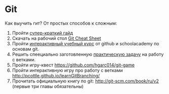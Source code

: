 # Git

Как выучить гит? От простых способов к сложным:
1. Пройти [супер-краткий гайд](http://rogerdudler.github.io/git-guide/)
2. Скачать на рабочий стол [Git Cheat Sheet](git_cheat_sheet.pdf)
3. Пройти [интерактивный учебный курс](https://try.github.io) от github и schoolacademy по основам git.
4. Решить спеециально заготовленную [практическую задачу](https://github.com/kontur-edu/git-merge-task) на работу с ветками.
5. Пройти игру-квест https://github.com/hgarc014/git-game
6. Пройти интерактивную игру про работу с ветками http://pcottle.github.io/learnGitBranching/
7. Прочитать официальную книгу по git: http://git-scm.com/book/ru/v2 (первые три главы обязательны)
